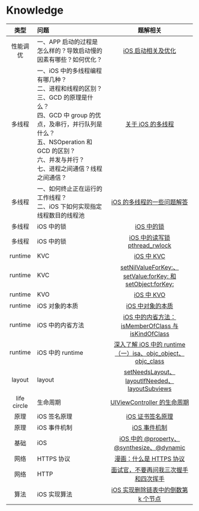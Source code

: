 # Knowledge

| 类型 | 问题 |  题解相关 | 
|:-------:|:-------|:-------:|
| 性能调优 | 一、APP 启动的过程是怎么样的？导致启动慢的因素有哪些？如何优化？ |[iOS 启动相关及优化](https://github.com/loveway/iOS-Knowledge/blob/master/knowledge/app-startup-time.md) |
| 多线程 | 一、iOS 中的多线程编程有哪几种？<br>二、进程和线程的区别？<br>三、GCD 的原理是什么？<br>四、GCD 中 group 的优点，及串行，并行队列是什么？<br>五、NSOperation 和 GCD 的区别？<br>六、并发与并行？<br>七、进程之间通信？线程之间通信？ | [关于 iOS 的多线程](https://github.com/loveway/iOS-Knowledge/blob/master/knowledge/iOS-multi-threading.md) |
| 多线程 | 一、如何终止正在运行的工作线程？<br>二、iOS 下如何实现指定线程数目的线程池 | [ iOS 的多线程的一些问题解答](https://github.com/loveway/iOS-Knowledge/blob/master/knowledge/iOS-multi-threading-Q&A.md) |
| 多线程 | iOS 中的锁 | [iOS 中的锁](https://github.com/loveway/iOS-Knowledge/blob/master/knowledge/iOS-lock.md) | 
| 多线程 | iOS 中的锁 | [iOS 中的读写锁 pthread_rwlock](https://github.com/loveway/Knowledge/blob/master/knowledge/pthread_rwlock.md) | 
| runtime | KVC | [iOS 中 KVC](https://github.com/loveway/iOS-Knowledge/blob/master/knowledge/KVC.md) | 
| runtime | KVC | [setNilValueForKey:、setValue:forKey: 和 setObject:forKey:](https://github.com/loveway/Knowledge/blob/master/knowledge/setValue_setObject.md) | 
| runtime | KVO | [iOS 中 KVO](https://github.com/loveway/iOS-Knowledge/blob/master/knowledge/KVO.md) | 
| runtime | iOS 对象的本质 | [iOS 中对象的本质](https://github.com/loveway/Knowledge/blob/master/knowledge/iOS_object_essence.md) | 
| runtime | iOS 中的内省方法 | [iOS 中的内省方法：isMemberOfClass 与 isKindOfClass](https://github.com/loveway/Knowledge/blob/master/knowledge/member%26kind.md) | 
| runtime | iOS 中的 runtime | [深入了解 iOS 中的 runtime（一）isa、objc_object、objc_class](https://github.com/loveway/Knowledge/blob/master/knowledge/runtime_1.md) | 
| layout  | layout | [setNeedsLayout、layoutIfNeeded、layoutSubviews](https://github.com/loveway/Knowledge/blob/master/knowledge/iOS-layout.md)|
| life circle  |  生命周期 | [UIViewController 的生命周期](https://github.com/loveway/Knowledge/blob/master/knowledge/iOS_life_circle.md)|
| 原理 | iOS 签名原理| [iOS 证书签名原理](https://github.com/loveway/iOS-Knowledge/blob/master/knowledge/iOS-sign-principle.md) | 
| 原理 | iOS 事件机制| [iOS 事件机制](https://github.com/loveway/iOS-Knowledge/blob/master/knowledge/iOS-responder-chain.md)  | 
| 基础 | iOS | [iOS 中的 @property、@synthesize、@dynamic](https://github.com/loveway/Knowledge/blob/master/knowledge/iOS-%40property-%40synthesize-%40dynamic.md)  |
| 网络 | HTTPS 协议 | [漫画：什么是 HTTPS 协议](https://mp.weixin.qq.com/s/1ojSrhc9LZV8zlX6YblMtA)  |
| 网络 | HTTP | [面试官，不要再问我三次握手和四次挥手](https://mp.weixin.qq.com/s/xBbb_LXlXsbNtRLa0IDKOQ)  |
| 算法 | iOS 实现算法 | [iOS 实现删除链表中的倒数第 k 个节点](https://github.com/loveway/Knowledge/blob/master/knowledge/delete_node_k.md)  |
